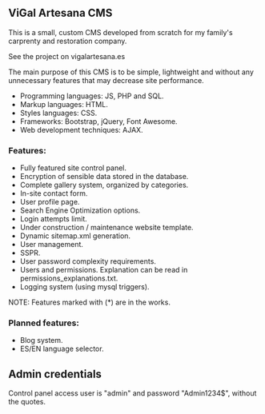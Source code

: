 ## ViGal Artesana CMS
This is a small, custom CMS developed from scratch for my family's carprenty and restoration company.

See the project on vigalartesana.es

The main purpose of this CMS is to be simple, lightweight and without any unnecessary features that may decrease site performance.

- Programming languages: JS, PHP and SQL.
- Markup languages: HTML.
- Styles languages: CSS.
- Frameworks: Bootstrap, jQuery, Font Awesome.
- Web development techniques: AJAX.

### Features:
- Fully featured site control panel.
- Encryption of sensible data stored in the database.
- Complete gallery system, organized by categories.
- In-site contact form.
- User profile page.
- Search Engine Optimization options.
- Login attempts limit.
- Under construction / maintenance website template.
- Dynamic sitemap.xml generation.
- User management.
- SSPR.
- User password complexity requirements.
- Users and permissions. Explanation can be read in permissions_explanations.txt.
- Logging system (using mysql triggers).

NOTE: Features marked with (*) are in the works.

### Planned features:
- Blog system.
- ES/EN language selector.

## Admin credentials

Control panel access user is "admin" and password "Admin1234$", without the quotes.
